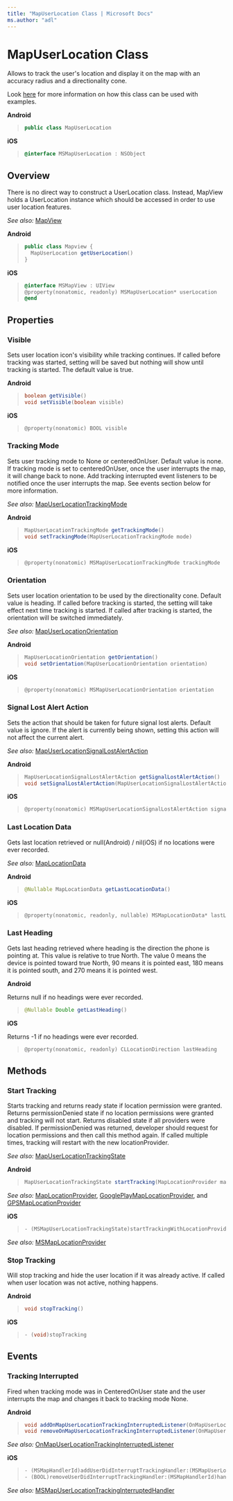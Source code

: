 ```yaml
---
title: "MapUserLocation Class | Microsoft Docs"
ms.author: "adl"
---
```


# MapUserLocation Class

Allows to track the user's location and display it on the map with an accuracy radius and a directionality cone.

Look [here](../map-control-concepts/user-location.md) for more information on how this class can be used with examples.

**Android**

>```java
> public class MapUserLocation
>```

**iOS**

>```objectivec
> @interface MSMapUserLocation : NSObject
>```

## Overview

There is no direct way to construct a UserLocation class. Instead, MapView holds a UserLocation instance which should be accessed in order to use user location features.

_See also:_ [MapView](mapview-class.md)

**Android**

>```java
> public class Mapview {
>   MapUserLocation getUserLocation()
> }
> ```

**iOS**

>```objectivec
> @interface MSMapView : UIView
> @property(nonatomic, readonly) MSMapUserLocation* userLocation
> @end
>```

## Properties

### Visible

Sets user location icon's visibility while tracking continues. If called before tracking was started, setting will be saved but nothing will show until tracking is started. The default value is true.

**Android**

>```java
> boolean getVisible()
> void setVisible(boolean visible)
>```

**iOS**

>```objectivec
> @property(nonatomic) BOOL visible
>```


### Tracking Mode

Sets user tracking mode to None or centeredOnUser. Default value is none. If tracking mode is set to centeredOnUser, once the user interrupts the map, it will change back to none. Add tracking interrupted event listeners to be notified once the user interrupts the map. See events section below for more information.

_See also:_ [MapUserLocationTrackingMode](mapuserlocationtrackingmode-enumeration.md)

**Android**

>```java
> MapUserLocationTrackingMode getTrackingMode()
> void setTrackingMode(MapUserLocationTrackingMode mode)
>```

**iOS**

>```objectivec
> @property(nonatomic) MSMapUserLocationTrackingMode trackingMode
>```

### Orientation
Sets user location orientation to be used by the directionality cone. Default value is heading. If called before tracking is started, the setting will take effect next time tracking is started. If called after tracking is started, the orientation will be switched immediately.

_See also:_ [MapUserLocationOrientation](mapuserlocationorientation-enumeration.md)

**Android**

>```java
> MapUserLocationOrientation getOrientation()
> void setOrientation(MapUserLocationOrientation orientation)
>```

**iOS**

>```objectivec
> @property(nonatomic) MSMapUserLocationOrientation orientation
>```

### Signal Lost Alert Action

Sets the action that should be taken for future signal lost alerts. Default value is ignore. If the alert is currently being shown, setting this action will not affect the current alert.

_See also:_ [MapUserLocationSignalLostAlertAction](mapuserlocationsignallostalertaction-enumeration.md)

**Android**

>```java
> MapUserLocationSignalLostAlertAction getSignalLostAlertAction()
> void setSignalLostAlertAction(MapUserLocationSignalLostAlertAction action)
>```

**iOS**

>```objectivec
> @property(nonatomic) MSMapUserLocationSignalLostAlertAction signalLostAlertAction
>```


### Last Location Data

Gets last location retrieved or null(Android) / nil(iOS) if no locations were ever recorded.

_See also:_ [MapLocationData](maplocationdata-class.md)

**Android**

>```java
> @Nullable MapLocationData getLastLocationData()
>```

**iOS**

>```objectivec
> @property(nonatomic, readonly, nullable) MSMapLocationData* lastLocationData
>```

### Last Heading

Gets last heading retrieved where heading is the direction the phone is pointing at. This value is relative to true North. The value 0 means the device is pointed toward true North, 90 means it is pointed east, 180 means it is pointed south, and 270 means it is pointed west.

**Android**

Returns null if no headings were ever recorded.

>```java
> @Nullable Double getLastHeading()
> ```

**iOS**

Returns -1 if no headings were ever recorded.

>```objectivec
> @property(nonatomic, readonly) CLLocationDirection lastHeading
>```

## Methods

### Start Tracking

Starts tracking and returns ready state if location permission were granted. Returns permissionDenied state if no location permissions were granted and tracking will not start. Returns disabled state if all providers were disabled. If permissionDenied was returned, developer should request for location permissions and then call this method again. If called multiple times, tracking will restart with the new locationProvider.

_See also:_ [MapUserLocationTrackingState](mapuserlocationtrackingstate-enumeration.md)

**Android**

>```java
> MapUserLocationTrackingState startTracking(MapLocationProvider mapLocationProvider)
> ```

_See also:_ [MapLocationProvider](android/maplocationprovider-class.md), [GooglePlayMapLocationProvider](android/googleplaymaplocationprovider-class.md), and [GPSMapLocationProvider](android/gpsmaplocationprovider-class.md) 

**iOS**

>```objectivec
> - (MSMapUserLocationTrackingState)startTrackingWithLocationProvider:(MSMapLocationProvider*)locationProvider
>```

_See also:_ [MSMapLocationProvider](ios/msmaplocationprovider-class.md)

### Stop Tracking

Will stop tracking and hide the user location if it was already active. If called when user location was not active, nothing happens.

**Android**

>```java
> void stopTracking()
> ```

**iOS**

>```objectivec
> - (void)stopTracking
>```

## Events

### Tracking Interrupted

Fired when tracking mode was in CenteredOnUser state and the user interrupts the map and changes it back to tracking mode None. 

**Android**

>```java
> void addOnMapUserLocationTrackingInterruptedListener(OnMapUserLocationTrackingInterruptedListener listener)
> void removeOnMapUserLocationTrackingInterruptedListener(OnMapUserLocationTrackingInterruptedListener listener)
> ```

_See also:_ [OnMapUserLocationTrackingInterruptedListener](android/onmapuserlocationtrackinginterruptedlistener-interface.md)

**iOS**

>```objectivec
> - (MSMapHandlerId)addUserDidInterruptTrackingHandler:(MSMapUserLocationTrackingInterruptedHandler)handler
> - (BOOL)removeUserDidInterruptTrackingHandler:(MSMapHandlerId)handlerId
>```

_See also:_ [MSMapUserLocationTrackingInterruptedHandler](ios/msmapuserlocationtrackinginterrupted-interface.md)
